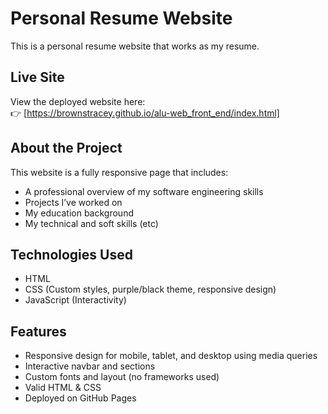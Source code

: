 # Personal Resume Website

This is a personal resume website that works as my resume.

## Live Site

View the deployed website here:  
👉 [https://brownstracey.github.io/alu-web_front_end/index.html]

## About the Project

This website is a fully responsive page that includes:

-  A professional overview of my software engineering skills
-  Projects I’ve worked on
-  My education background
-  My technical and soft skills (etc)

## Technologies Used

- HTML
- CSS (Custom styles, purple/black theme, responsive design)
- JavaScript (Interactivity)

## Features

- Responsive design for mobile, tablet, and desktop using media queries
- Interactive navbar and sections
- Custom fonts and layout (no frameworks used)
- Valid HTML & CSS
- Deployed on GitHub Pages




